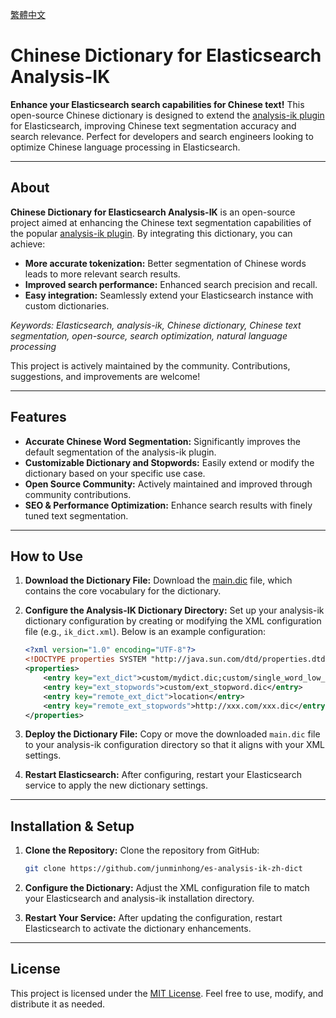 [繁體中文](README_zh_hant.md)

# Chinese Dictionary for Elasticsearch Analysis-IK

**Enhance your Elasticsearch search capabilities for Chinese text!**
This open-source Chinese dictionary is designed to extend the [analysis-ik plugin](https://github.com/medcl/elasticsearch-analysis-ik) for Elasticsearch, improving Chinese text segmentation accuracy and search relevance. Perfect for developers and search engineers looking to optimize Chinese language processing in Elasticsearch.

---

## About

**Chinese Dictionary for Elasticsearch Analysis-IK** is an open-source project aimed at enhancing the Chinese text segmentation capabilities of the popular [analysis-ik plugin](https://github.com/medcl/elasticsearch-analysis-ik). By integrating this dictionary, you can achieve:

- **More accurate tokenization:** Better segmentation of Chinese words leads to more relevant search results.
- **Improved search performance:** Enhanced search precision and recall.
- **Easy integration:** Seamlessly extend your Elasticsearch instance with custom dictionaries.

*Keywords: Elasticsearch, analysis-ik, Chinese dictionary, Chinese text segmentation, open-source, search optimization, natural language processing*

This project is actively maintained by the community. Contributions, suggestions, and improvements are welcome!

---

## Features

- **Accurate Chinese Word Segmentation:** Significantly improves the default segmentation of the analysis-ik plugin.
- **Customizable Dictionary and Stopwords:** Easily extend or modify the dictionary based on your specific use case.
- **Open Source Community:** Actively maintained and improved through community contributions.
- **SEO & Performance Optimization:** Enhance search results with finely tuned text segmentation.

---

## How to Use

1. **Download the Dictionary File:**
   Download the [main.dic](./main.dic) file, which contains the core vocabulary for the dictionary.

2. **Configure the Analysis-IK Dictionary Directory:**
   Set up your analysis-ik dictionary configuration by creating or modifying the XML configuration file (e.g., `ik_dict.xml`). Below is an example configuration:

   ```xml
   <?xml version="1.0" encoding="UTF-8"?>
   <!DOCTYPE properties SYSTEM "http://java.sun.com/dtd/properties.dtd">
   <properties>
       <entry key="ext_dict">custom/mydict.dic;custom/single_word_low_freq.dic</entry>
       <entry key="ext_stopwords">custom/ext_stopword.dic</entry>
       <entry key="remote_ext_dict">location</entry>
       <entry key="remote_ext_stopwords">http://xxx.com/xxx.dic</entry>
   </properties>
   ```

3. **Deploy the Dictionary File:**
   Copy or move the downloaded `main.dic` file to your analysis-ik configuration directory so that it aligns with your XML settings.

4. **Restart Elasticsearch:**
   After configuring, restart your Elasticsearch service to apply the new dictionary settings.

---

## Installation & Setup

1. **Clone the Repository:**
   Clone the repository from GitHub:
   ```bash
   git clone https://github.com/junminhong/es-analysis-ik-zh-dict
   ```

2. **Configure the Dictionary:**
   Adjust the XML configuration file to match your Elasticsearch and analysis-ik installation directory.

3. **Restart Your Service:**
   After updating the configuration, restart Elasticsearch to activate the dictionary enhancements.

---

## License

This project is licensed under the [MIT License](./LICENSE). Feel free to use, modify, and distribute it as needed.
